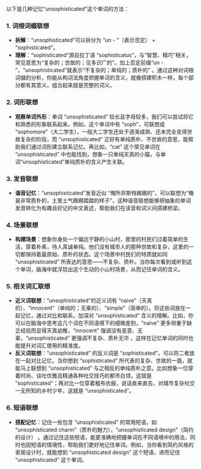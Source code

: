 以下是几种记忆“unsophisticated”这个单词的方法：

### 1. 词根词缀联想
 - **拆解**：“unsophisticated”可以拆分为 “un - ”（表示否定） + “sophisticated”。
 - **理解**：“sophisticated”源自拉丁语 “sophisticatus”，与“智慧、精巧”相关，常见意思为“复杂的；世故的；见多识广的”。加上否定前缀“un - ”，“unsophisticated”就表示“不复杂的；单纯的；质朴的” 。通过这种对词根词缀的分析，你能从构词法角度把握单词的含义，就像搭建积木一样，每个部分都有其意义，组合起来就是完整的词义。

### 2. 词形联想
 - **观察单词外形**：单词 “unsophisticated” 较长且字母较多，我们可以尝试将它和熟悉的形象联系起来。例如，这个单词中有 “soph”，可联想成 “sophomore”（大二学生），一般大二学生还处于逐渐成熟、还未完全变得世故复杂的阶段，而 “unsophisticated” 正好有单纯质朴、不世故的意思，能帮助我们通过词形建立联系记忆。再比如，“cat” 这个常见单词在 “unsophisticated” 中也能找到，想象一只单纯天真的小猫，与单词“unsophisticated”单纯质朴的含义产生关联。

### 3. 发音联想
 - **谐音记忆**：“unsophisticated”发音近似 “俺所非斯特踢踢的”，可以联想为“俺是非常质朴的，土里土气踢踢踏踏的样子”，这种谐音联想能够把抽象的单词发音转化为有趣且好记的中文表述，帮助我们在读音和词义间搭建桥梁。

### 4. 场景联想
 - **构建场景**：想象你身处一个偏远宁静的小山村，那里的村民们过着简单的生活，穿着朴素，待人真诚单纯。他们没有城市人的那种世故和复杂，这里的一切都保持着最原始、质朴的状态。这个场景中村民们的特质就如同 “unsophisticated” 所表达的意思——不复杂、质朴。当你每次看到或听到这个单词，脑海中就浮现出这个生动的小山村场景，从而记住单词的含义。

### 5. 相关词汇联想
 - **近义词联想**：“unsophisticated”的近义词有 “naive”（天真的）、“innocent”（单纯的；无辜的）、“simple”（简单的）。将这些词放在一起记忆，通过对比和联系，加深对 “unsophisticated” 含义的理解。比如，你可以在脑海中思考这几个词在不同语境下的细微差别，“naive” 更多侧重于缺乏经验而显得天真幼稚，“innocent” 强调没有恶意、无辜，“unsophisticated” 更强调不复杂、质朴无华 ，这样在记忆单词的同时也能提升对词汇使用的精准度。
 - **反义词联想**：“unsophisticated” 的反义词是 “sophisticated”。可以将二者放在一起对比记忆，当你想到 “sophisticated” 所代表的复杂、世故的一面，就能马上联想到 “unsophisticated” 与之相反的单纯质朴之意。比如想象一位穿着时尚、谈吐优雅且精通各种社交技巧的都市白领，这就是 “sophisticated”；再对比一位穿着粗布衣服，说话直来直去，对城市复杂社交一无所知的乡村少年，这就是 “unsophisticated”。

### 6. 短语联想
 - **搭配记忆**：记住一些包含 “unsophisticated” 的常用短语，如 “unsophisticated charm”（质朴的魅力），“unsophisticated design”（简约的设计） 。通过记住这些短语，能更准确地把握单词在不同语境中的用法，同时也因短语的情境性，帮助我们更好地记住单词。例如，当你看到简约风格的家居设计时，就能想到 “unsophisticated design” 这个短语，进而记住 “unsophisticated” 这个单词。 
